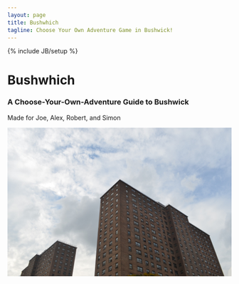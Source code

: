```yaml
---
layout: page
title: Bushwhich
tagline: Choose Your Own Adventure Game in Bushwick!
---
```

{% include JB/setup %}

<div id="text">
	<div class="inner-text">
		<h1>Bushwhich</h1>
		<h3>A Choose-Your-Own-Adventure Guide to Bushwick</h3>
		<p>Made for Joe, Alex, Robert, and Simon</p>
		<i class="fa fa-play-circle-o fa-5x">
		</i>
	</div>
</div>

<img id="image" src="assets/images/start.jpg" class="center" />